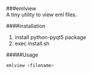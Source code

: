 ###emlview   
A tiny utility to view eml files.  

####installation
1. install python-pyqt5 package
2. exec install.sh

#####Usage
```bash
emlview <filename>
```
